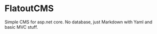 # FlatoutCMS
Simple CMS for asp.net core. No database, just Markdown with Yaml and basic MVC stuff. 
